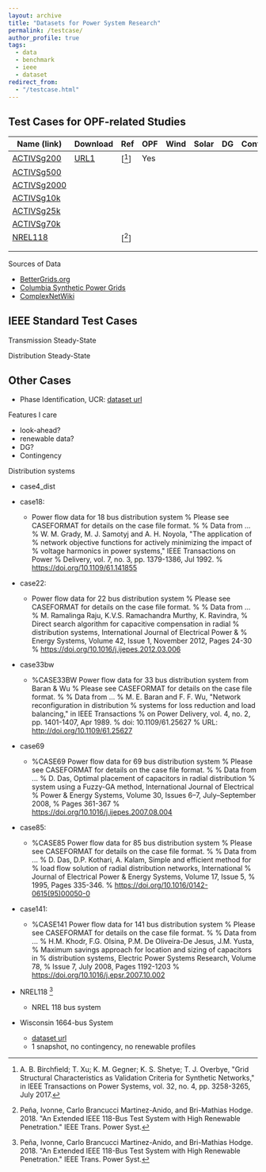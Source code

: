 ```yaml
---
layout: archive
title: "Datasets for Power System Research"
permalink: /testcase/
author_profile: true
tags:
  - data
  - benchmark
  - ieee
  - dataset
redirect_from: 
  - "/testcase.html"
---
```


## Test Cases for OPF-related Studies

| Name (link) | Download | Ref | OPF | Wind | Solar | DG | Contingency | TS | GMD | PWDS | PMU |Others | Notes |
|-------------|----------|-----|-----|----|-----|------|-----|------|-------|----|--------|-------|-------|
| [ACTIVSg200](https://electricgrids.engr.tamu.edu/electric-grid-test-cases/activsg200/) | [URL1](https://db.bettergrids.org/bettergrids/handle/1001/437) | [[^birchfield2017]]  | Yes |    |     |      |     | Yes |       |    |        |       |  |
| [ACTIVSg500](https://electricgrids.engr.tamu.edu/electric-grid-test-cases/activsg500/) |          |     |     |    |     |      |     |      |       |    |        |       |  |
| [ACTIVSg2000](https://electricgrids.engr.tamu.edu/electric-grid-test-cases/activsg2000/) |          |     |     |    |     |      |     |      |       |    |        |       |  |
| [ACTIVSg10k](https://electricgrids.engr.tamu.edu/electric-grid-test-cases/activsg10k/) |          |     |     |    |     |      |     |      |       |    |        |       |  |
| [ACTIVSg25k](https://electricgrids.engr.tamu.edu/electric-grid-test-cases/activsg25k/) |          |     |     |    |     |      |     |      |       |    |        |       |  |
| [ACTIVSg70k](https://electricgrids.engr.tamu.edu/electric-grid-test-cases/activsg70k/) |          |     |     |    |     |      |     |      |  |    |  |       |  |
| [NREL118](ss) |          | [[^pena2019]]  |     |    |     |      |     |      |       |    |        |       |  |
|             |          |     |     |    |     |      |     |      |       |    |        |       |  |
|             |          |     |     |    |     |      |     |      |       |    |        |       |  |


Sources of Data
- [BetterGrids.org](https://db.bettergrids.org/)
- [Columbia Synthetic Power Grids](https://wimnet.ee.columbia.edu/portfolio/synthetic-power-grids-data-sets/)
- [ComplexNetWiki](https://github.com/ComplexNetTSP/ComplexNetWiki/wiki/PowerGrid-datasets)

## IEEE Standard Test Cases
Transmission Steady-State

Distribution Steady-State


## Other Cases
- Phase Identification, UCR: [dataset url](https://item.bettergrids.org/handle/1001/536)

Features I care
- look-ahead?
- renewable data?
- DG?
- Contingency

Distribution systems

- case4_dist
- case18:
  - Power flow data for 18 bus distribution system
    %    Please see CASEFORMAT for details on the case file format.
    %
    %    Data from ...
    %       W. M. Grady, M. J. Samotyj and A. H. Noyola, "The application of
    %       network objective functions for actively minimizing the impact of
    %       voltage harmonics in power systems," IEEE Transactions on Power
    %       Delivery, vol. 7, no. 3, pp. 1379-1386, Jul 1992.
    %       https://doi.org/10.1109/61.141855
- case22:
  - Power flow data for 22 bus distribution system
    %    Please see CASEFORMAT for details on the case file format.
    %
    %    Data from ...
    %       M. Ramalinga Raju, K.V.S. Ramachandra Murthy, K. Ravindra,
    %       Direct search algorithm for capacitive compensation in radial
    %       distribution systems, International Journal of Electrical Power &
    %       Energy Systems, Volume 42, Issue 1, November 2012, Pages 24-30
    %       https://doi.org/10.1016/j.ijepes.2012.03.006
- case33bw
  - %CASE33BW  Power flow data for 33 bus distribution system from Baran & Wu
    %    Please see CASEFORMAT for details on the case file format.
    %
    %    Data from ...
    %       M. E. Baran and F. F. Wu, "Network reconfiguration in distribution
    %       systems for loss reduction and load balancing," in IEEE Transactions
    %       on Power Delivery, vol. 4, no. 2, pp. 1401-1407, Apr 1989.
    %       doi: 10.1109/61.25627
    %       URL: http://doi.org/10.1109/61.25627
- case69
  - %CASE69  Power flow data for 69 bus distribution system
    %    Please see CASEFORMAT for details on the case file format.
    %
    %    Data from ...
    %       D. Das, Optimal placement of capacitors in radial distribution
    %       system using a Fuzzy-GA method, International Journal of Electrical
    %       Power & Energy Systems, Volume 30, Issues 6–7, July–September 2008,
    %       Pages 361-367
    %       https://doi.org/10.1016/j.ijepes.2007.08.004
- case85:
  - %CASE85  Power flow data for 85 bus distribution system
    %    Please see CASEFORMAT for details on the case file format.
    %
    %    Data from ...
    %       D. Das, D.P. Kothari, A. Kalam, Simple and efficient method for
    %       load flow solution of radial distribution networks, International
    %       Journal of Electrical Power & Energy Systems, Volume 17, Issue 5,
    %       1995, Pages 335-346.
    %       https://doi.org/10.1016/0142-0615(95)00050-0
- case141:
  - %CASE141  Power flow data for 141 bus distribution system
    %    Please see CASEFORMAT for details on the case file format.
    %
    %    Data from ...
    %       H.M. Khodr, F.G. Olsina, P.M. De Oliveira-De Jesus, J.M. Yusta,
    %       Maximum savings approach for location and sizing of capacitors in
    %       distribution systems, Electric Power Systems Research, Volume 78,
    %       Issue 7, July 2008, Pages 1192-1203
    %       https://doi.org/10.1016/j.epsr.2007.10.002



- NREL118  [^pena2019] 
	- NREL 118 bus system
- Wisconsin 1664-bus System
	- [dataset url](https://db.bettergrids.org/bettergrids/handle/1001/424)
	- 1 snapshot, no contingency, no renewable profiles 

[^pena2019]: Peña, Ivonne, Carlo Brancucci Martinez-Anido, and Bri-Mathias Hodge. 2018. "An Extended IEEE 118-Bus Test System with High Renewable Penetration." IEEE Trans. Power Syst.

[^birchfield2017]: A. B. Birchfield; T. Xu; K. M. Gegner; K. S. Shetye; T. J. Overbye, "Grid Structural Characteristics as Validation Criteria for Synthetic Networks," in IEEE Transactions on Power Systems, vol. 32, no. 4, pp. 3258-3265, July 2017.